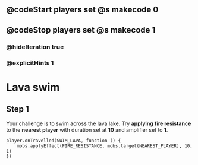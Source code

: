 ## @codeStart players set @s makecode 0
## @codeStop players set @s makecode 1

### @hideIteration true 
### @explicitHints 1


# Lava swim

## Step 1
Your challenge is to swim across the lava lake. Try **applying fire resistance** to the **nearest player** with duration set at **10** and amplifier set to **1**.



```ghost
player.onTravelled(SWIM_LAVA, function () {
    mobs.applyEffect(FIRE_RESISTANCE, mobs.target(NEAREST_PLAYER), 10, 1)
})
```